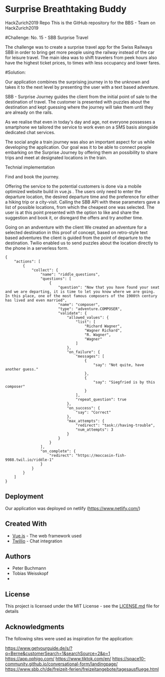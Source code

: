 # Surprise Breathtaking Buddy
HackZurich2019 Repo
This is the GitHub repository for the BBS - Team on HackZurich2019

#Challenge:
No. 15 - SBB Surprise Travel

The challenge was to create a surprise travel app for the Swiss Railways SBB in order to bring get more people using the railway instead of the car for leisure travel. The main idea was to shift travelers from peek hours also have the highest ticket prices, to times with less occupancy and lower fares. 

#Solution:

Our application combines the surprising journey in to the unknown and takes it to the next level by presenting the user with a text based adventure. 

SBB - Surprise Journey guides the client from the initial point of sale to the destination of travel. The customer is presented with puzzles about the destination and kept guessing where the journey will take them until they are already on the rails. 

As we realise that even in today's day and age, not everyone possesses a smartphone we tailored the service to work even on a SMS basis alongside dedicated chat services. 

The social angle a train journey was also an important aspect for us while developing the application. Our goal was it to be able to connect people embarking on the Surprise Journey by offering them an possibility to share trips and meet at designated locations in the train. 

Technial implementation

Find and book the journey. 

Offering the service to the potential customers is done via a mobile optimized website build in vue.js . The users only need to enter the departure location, the desired departure time and the preference for either a hiking trip or a city-visit.
Calling the SBB API with these parameters gave a list of possible locations, from which the cheapest one was selected. The user is at this point presented with the option to like and share the suggestion and book it, or disregard the offers and try another time. 

Going on an andventure with the client
We created an adventure for a selected destination in this proof of concept, based on retro-style text based adventures the client is guided from the point of departure to the destination. Twilio enabled us to send puzzles about the location directly to the phone in a serverless form. 

```
{
	"actions": [
		{
			"collect": {
				"name": "riddle_questions",
				"questions": [
					{
						"question": "Now that you have found your seat and we are departing, it is time to let you know where we are going. In this place, one of the most famous composers of the 1900th century has lived and even married",
						"name": "composer",
						"type": "adventure.COMPOSER",
						"validate": {
							"allowed_values": {
								"list": [
									"Richard Wagner",
									"Wagner Richard",
									"R. Wagner",
									"Wagner"
								]
							},
							"on_failure": {
								"messages": [
									{
										"say": "Not quite, have another guess."
									},
									{
										"say": "Siegfried is by this composer"
									}
								],
								"repeat_question": true
							},
							"on_success": {
								"say": "Correct"
							},
							"max_attempts": {
								"redirect": "task://having-trouble",
								"num_attempts": 3
							}
						}
					}
				],
				"on_complete": {
					"redirect": "https://moccasin-fish-9988.twil.io/riddle-1"
				}
			}
		}
	]
}
```

## Deployment

Our application was deployed on netlify (https://www.netlify.com/)

## Created With

* [Vue.js](https://vuejs.org/) - The web framework used
* [Twillio](https://www.twilio.com/) - Chat integration

## Authors

* Peter Buchmann
* Tobias Weisskopf
*  

## License

This project is licensed under the MIT License - see the [LICENSE.md](LICENSE.md) file for details

## Acknowledgments

The following sites were used as inspiration for the application:

https://www.getyourguide.de/s/?q=Berne&customerSearch=1&searchSource=2&p=1
https://app.ophigo.com/
https://www.tiktok.com/en/
https://space10-community.github.io/conversational-form/landingpage/
https://www.sbb.ch/de/freizeit-ferien/freizeitangebote/tagesausfluege.html




